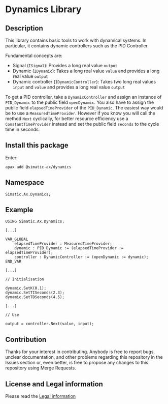 # Dynamics Library

## Description

This library contains basic tools to work with dynamical systems. In particular, it contains dynamic controllers such as the PID Controller. 

Fundamental concepts are: 

- Signal (`ISignal`): Provides a long real value `output`
- Dynamic (`IDynamic`): Takes a long real value `value` and provides a long real value `output`
- Dynamic controller (`IDynamicController`): Takes two long real values `input` and `value` and provides a long real value `output`

To get a PID controller, take a `DynamicController` and assign an instance of `PID_Dynamic` to the public field `openDynamic`. You also have to assign the public field `elapsedTimeProvider` of the `PID_Dynamic`. The easiest way would be to use a `MeasuredTimeProvider`. However if you know you will call the method `Next` cyclically, for better resource efficiency use a `ConstantTimeProvider` instead and set the public field `seconds` to the cycle time in seconds. 

## Install this package

Enter:

```cli
apax add @simatic-ax/dynamics
```

## Namespace

```iec-st
Simatic.Ax.Dynamics;
```

## Example

```iec-st
USING Simatic.Ax.Dynamics;

[...]

VAR_GLOBAL 
    elapsedTimeProvider : MeasuredTimeProvider;
    dynamic : PID_Dynamic := (elapsedTimeProvider := elapsedTimeProvider);
    controller : DynamicController := (openDynamic := dynamic);
END_VAR

[...]

// Initialisation 

dynamic.SetK(0.1);
dynamic.SetTISeconds(2.3);
dynamic.SetTDSeconds(4.5);

[...]

// Use

output = controller.Next(value, input);
```


## Contribution

Thanks for your interest in contributing. Anybody is free to report bugs, unclear documentation, and other problems regarding this repository in the Issues section or, even better, is free to propose any changes to this repository using Merge Requests.

## License and Legal information

Please read the [Legal information](LICENSE.md)
